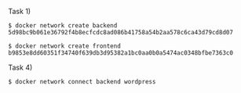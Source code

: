

Task 1) 

```console
$ docker network create backend
5d98bc9b061e36792f4b8ecfcdc8ad086b41758a54b2aa578c6ca43d79cd8d07
```

```console
$ docker network create frontend
b9853e8dd60351f34740f639db3d95382a1bc0aa0b0a5474ac0348bfbe7363c0
```

Task 4)  

```console
$ docker network connect backend wordpress
```